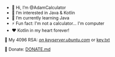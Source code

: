 - 👋 Hi, I’m @AdamCalculator
- 👀 I’m interested in Java & Kotlin
- 🌱 I’m currently learning Java
- ⚡ Fun fact: I'm not a calculator... I'm computer
- ❤️ Kotlin in my heart forever!

🔐 My 4096 RSA: [*on keyserver.ubuntu.com*](http://keyserver.ubuntu.com:11371/pks/lookup?search=C1DB343F0B7824FC9C4677826E58854B345342D6&fingerprint=on&op=index) or [key.txt](./key.txt)

🍉 Donate: [DONATE.md](./DONATE.md)
